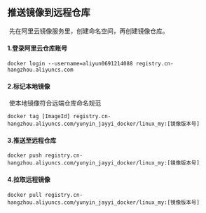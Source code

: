 ## 推送镜像到远程仓库

​	先在阿里云镜像服务里，创建命名空间，再创建镜像仓库。

#### 1.登录阿里云仓库账号

```shell
docker login --username=aliyun0691214088 registry.cn-hangzhou.aliyuncs.com
```

#### 2.标记本地镜像

​	使本地镜像符合远端仓库命名规范

```shell
docker tag [ImageId] registry.cn-hangzhou.aliyuncs.com/yunyin_jayyi_docker/linux_my:[镜像版本号]
```

#### 3.推送至远程仓库

```shell
docker push registry.cn-hangzhou.aliyuncs.com/yunyin_jayyi_docker/linux_my:[镜像版本号]
```

#### 4.拉取远程镜像

```shell
docker pull registry.cn-hangzhou.aliyuncs.com/yunyin_jayyi_docker/linux_my:[镜像版本号]
```

